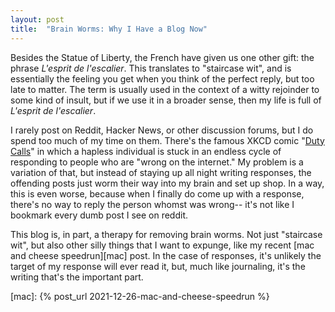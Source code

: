 ```yaml
---
layout: post
title:  "Brain Worms: Why I Have a Blog Now"
---
```


Besides the Statue of Liberty, the French have given us one other gift: the phrase *L'esprit de l'escalier*. This translates to "staircase wit", and is essentially the feeling you get when you think of the perfect reply, but too late to matter. The term is usually used in the context of a witty rejoinder to some kind of insult, but if we use it in a broader sense, then my life is full of *L'esprit de l'escalier*.

I rarely post on Reddit, Hacker News, or other discussion forums, but I do spend too much of my time on them. There's the famous XKCD comic "[Duty Calls][xkcd]" in which a hapless individual is stuck in an endless cycle of responding to people who are "wrong on the internet." My problem is a variation of that, but instead of staying up all night writing responses, the offending posts just worm their way into my brain and set up shop. In a way, this is even worse, because when I finally do come up with a response, there's no way to reply the person whomst was wrong-- it's not like I bookmark every dumb post I see on reddit.   

This blog is, in part, a therapy for removing brain worms. Not just "staircase wit", but also other silly things that I want to expunge, like my recent [mac and cheese speedrun][mac] post. In the case of responses, it's unlikely the target of my response will ever read it, but, much like journaling, it's the writing that's the important part.


[xkcd]: https://xkcd.com/386/ 
[mac]: {% post_url 2021-12-26-mac-and-cheese-speedrun %}